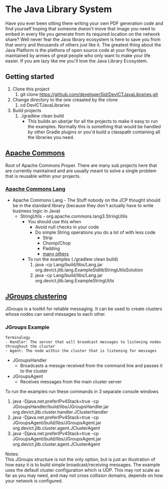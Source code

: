 # The Java Library System
Have you ever been sitting there writing your own PDF generation code and find yourself hoping that someone doesn't move that image you need to embed in every file you generate from its required location on the network share?  Well never fear the Java library ecosystem is here to save you from that worry and thousands of others just like it.  The greatest thing about the Java Platform is the plethora of open source code at your fingertips maintained by armies of great people who only want to make your life easier.  If you are lazy like me you'll love the Java Library Ecosystem.


## Getting started
1. Clone this project
   1. git clone https://github.com/developerSid/DevICTJavaLibraries.git
1. Change directory to the one creaated by the clone
   1. cd DevICTJavaLibraries
1. Build projects
   1. ./gradlew clean build
      *  This builds an uberjar for all the projects to make it easy to run the examples. Normally this is something that would be handled by other Gradle plugins or you'd build a classpath containing all the libraries you need. 
 

## [Apache Commons](https://commons.apache.org/components.html, "Apache Commons Proper")
Root of Apache Commons Proper.  There are many sub projects here that are currently maintained and are usually meant to solve a single problem that is reusable within your projects.
### [Apache Commons Lang](https://commons.apache.org/proper/commons-lang/, "Apache Commons Lang")
* Apache Commons Lang - The Stuff nobody on the JCP thought should be in the standard library (because they don't actually have to write business logic in Java)
  * StringUtils - org.apache.commons.lang3.StringUtils
    * You should use this when
      * Avoid null checks in your code
      * Do simple String operations you do a lot of with less code
        * Strip
        * Chomp/Chop
        * Padding
        * [many others](https://commons.apache.org/proper/commons-lang/javadocs/api-release/index.html)
    * To run the examples (./gradlew clean build)
      1. java -cp Lang/build/libs/Lang.jar org.devict.jlib.lang.ExampleStdlibStringUtilsSolution
      1. java -cp Lang/build/libs/Lang.jar org.devict.jlib.lang.ExampleStringUtils

## [JGroups clustering](http://www.jgroups.org "JGroups clustering")
  JGroups is a toolkit for reliable messaging. It can be used to create clusters whose nodes can send messages to each other.
### JGroups Example
    Terminalogy 
    - Handler: The server that will broadcast messages to listening nodes throughout the cluster
    - Agent: The node within the cluster that is listening for messages
* JGroupsHandler
  * Broadcasts a messge received from the command line and passes it to the cluster
* JGroupsAgent
  * Receives messages from the main cluster server
  
To run the examples run these commands in 3 separate console windows
1. java -Djava.net.preferIPv4Stack=true -cp JGroupsHandler/build/libs/JGroupsHandler.jar org.devict.jlib.cluster.handler.JClusterHandler
1. java -Djava.net.preferIPv4Stack=true -cp JGroupsAgent/build/libs/JGroupsAgent.jar org.devict.jlib.cluster.agent.JClusterAgent 
1. java -Djava.net.preferIPv4Stack=true -cp JGroupsAgent/build/libs/JGroupsAgent.jar org.devict.jlib.cluster.agent.JClusterAgent

Notes:  
This JGroups structure is not the only option, but is just an illustration of how easy it is to build simple broadcast/receiving messages.
The example uses the default cluster configuration which is UDP.  This may not scale as far as you may need, and may not cross collision domains, depends on how your network is configured.
 
 